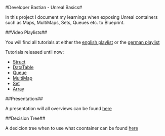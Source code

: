 #Developer Bastian - Unreal Basics#

In this project I document my learnings when exposing Unreal containers such as Maps, MultiMaps, Sets, Queues etc. to Blueprint.

##Video Playlists##

You will find all tutorials at either the [english playlist](https://www.youtube.com/playlist?list=PLK0EcCQf_rrY4zzQJdl1WjFCqMstzQcRT) or the [german playlist]([https://www.youtube.com/playlist?list=PLK0EcCQf_rrbxw38OjaFuu3tJH3HChvOM)

Tutorials released until now:
-	[Struct](https://youtu.be/Ns_dpytvW9Y)
-	[DataTable](https://youtu.be/le4VYlJXASg)
-	[Queue](https://youtu.be/UJOrwTtWQBg)
-	[MultiMap](https://youtu.be/HffUZPG_-vQ)
-	[Set](https://youtu.be/ZfjnXZ-bpuU)
-	[Array](https://youtu.be/RBKHzy4XRbc)

##Presentation##

A presentation will all overviews can be found [here](https://docs.google.com/presentation/d/186s6XRg79IZ0SztFXkMjY5p8bNRG_0bsuMZdharIc5o/edit#slide=id.p)

##Decision Tree##

A decicion tree when to use what coontainer can be found [here](https://raw.githubusercontent.com/DeveloperBastian/BA_Container/main/Plugins/Containers/Resources/Overview/Unreal_Basics_Container_Decision_Tree.svg)

